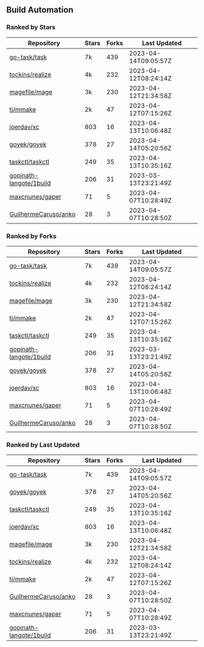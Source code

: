 ## Build Automation

### Ranked by Stars

| Repository | Stars | Forks | Last Updated |
|------------|-------|-------|--------------|
| [go-task/task](https://github.com/go-task/task) | 7k | 439 | 2023-04-14T09:05:57Z |
| [tockins/realize](https://github.com/tockins/realize) | 4k | 232 | 2023-04-12T08:24:14Z |
| [magefile/mage](https://github.com/magefile/mage) | 3k | 230 | 2023-04-12T21:34:58Z |
| [tj/mmake](https://github.com/tj/mmake) | 2k | 47 | 2023-04-12T07:15:26Z |
| [joerdav/xc](https://github.com/joerdav/xc) | 803 | 16 | 2023-04-13T10:06:48Z |
| [goyek/goyek](https://github.com/goyek/goyek) | 378 | 27 | 2023-04-14T05:20:56Z |
| [taskctl/taskctl](https://github.com/taskctl/taskctl) | 249 | 35 | 2023-04-13T10:35:16Z |
| [gopinath-langote/1build](https://github.com/gopinath-langote/1build) | 206 | 31 | 2023-03-13T23:21:49Z |
| [maxcnunes/gaper](https://github.com/maxcnunes/gaper) | 71 | 5 | 2023-04-07T10:28:49Z |
| [GuilhermeCaruso/anko](https://github.com/GuilhermeCaruso/anko) | 28 | 3 | 2023-04-07T10:28:50Z |

### Ranked by Forks

| Repository | Stars | Forks | Last Updated |
|------------|-------|-------|--------------|
| [go-task/task](https://github.com/go-task/task) | 7k | 439 | 2023-04-14T09:05:57Z |
| [tockins/realize](https://github.com/tockins/realize) | 4k | 232 | 2023-04-12T08:24:14Z |
| [magefile/mage](https://github.com/magefile/mage) | 3k | 230 | 2023-04-12T21:34:58Z |
| [tj/mmake](https://github.com/tj/mmake) | 2k | 47 | 2023-04-12T07:15:26Z |
| [taskctl/taskctl](https://github.com/taskctl/taskctl) | 249 | 35 | 2023-04-13T10:35:16Z |
| [gopinath-langote/1build](https://github.com/gopinath-langote/1build) | 206 | 31 | 2023-03-13T23:21:49Z |
| [goyek/goyek](https://github.com/goyek/goyek) | 378 | 27 | 2023-04-14T05:20:56Z |
| [joerdav/xc](https://github.com/joerdav/xc) | 803 | 16 | 2023-04-13T10:06:48Z |
| [maxcnunes/gaper](https://github.com/maxcnunes/gaper) | 71 | 5 | 2023-04-07T10:28:49Z |
| [GuilhermeCaruso/anko](https://github.com/GuilhermeCaruso/anko) | 28 | 3 | 2023-04-07T10:28:50Z |

### Ranked by Last Updated

| Repository | Stars | Forks | Last Updated |
|------------|-------|-------|--------------|
| [go-task/task](https://github.com/go-task/task) | 7k | 439 | 2023-04-14T09:05:57Z |
| [goyek/goyek](https://github.com/goyek/goyek) | 378 | 27 | 2023-04-14T05:20:56Z |
| [taskctl/taskctl](https://github.com/taskctl/taskctl) | 249 | 35 | 2023-04-13T10:35:16Z |
| [joerdav/xc](https://github.com/joerdav/xc) | 803 | 16 | 2023-04-13T10:06:48Z |
| [magefile/mage](https://github.com/magefile/mage) | 3k | 230 | 2023-04-12T21:34:58Z |
| [tockins/realize](https://github.com/tockins/realize) | 4k | 232 | 2023-04-12T08:24:14Z |
| [tj/mmake](https://github.com/tj/mmake) | 2k | 47 | 2023-04-12T07:15:26Z |
| [GuilhermeCaruso/anko](https://github.com/GuilhermeCaruso/anko) | 28 | 3 | 2023-04-07T10:28:50Z |
| [maxcnunes/gaper](https://github.com/maxcnunes/gaper) | 71 | 5 | 2023-04-07T10:28:49Z |
| [gopinath-langote/1build](https://github.com/gopinath-langote/1build) | 206 | 31 | 2023-03-13T23:21:49Z |

